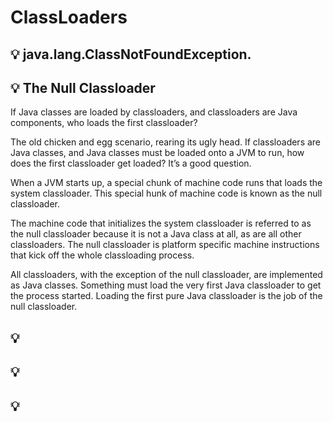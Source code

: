



# ClassLoaders

## :bulb: java.lang.ClassNotFoundException.



## :bulb:  The Null Classloader
If Java classes are loaded by classloaders, and classloaders are Java components, who loads the first classloader?

The old chicken and egg scenario, rearing its ugly head. If classloaders are Java classes, and Java classes must be loaded onto a JVM to run, how does the first classloader get loaded? It’s a good question.

When a JVM starts up, a special chunk of machine code runs that loads the system classloader. This special hunk of machine code is known as the null classloader.

The machine code that initializes the system classloader is referred to as the null classloader because it is not a Java class at all, as are all other classloaders. The null classloader is platform specific machine instructions that kick off the whole classloading process. 

All classloaders, with the exception of the null classloader, are implemented as Java classes. Something must load the very first Java classloader to get the process started. Loading the first pure Java classloader is the job of the null classloader.








## :bulb: 


## :bulb: 


## :bulb: 
